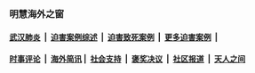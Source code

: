 
### 明慧海外之窗

####  [武汉肺炎](indexes/365.md?t=03090600) &nbsp;|&nbsp;  [迫害案例综述](indexes/328.md?t=03090600) &nbsp;|&nbsp; [迫害致死案例](indexes/277.md?t=03090600)  &nbsp;|&nbsp; [更多迫害案例](indexes/81.md?t=03090600)  &nbsp;|&nbsp; 
####  [时事评论](indexes/19.md?t=03090600) &nbsp;|&nbsp; [海外简讯](indexes/245.md?t=03090600)&nbsp;|&nbsp;  [社会支持](indexes/140.md?t=03090600) &nbsp;|&nbsp; [褒奖决议](indexes/282.md?t=03090600) &nbsp;|&nbsp; [社区报道](indexes/91.md?t=03090600)  &nbsp;|&nbsp; [天人之间](indexes/78.md?t=03090600) 

